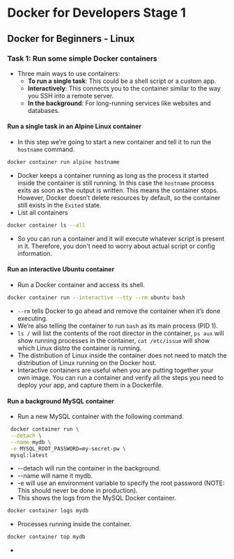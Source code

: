 # Docker for Developers Stage 1

## Docker for Beginners - Linux

### Task 1: Run some simple Docker containers
* Three main ways to use containers:
  * **To run a single task**: This could be a shell script or a custom app.
  * **Interactively**: This connects you to the container similar to the way you SSH into a remote server.
  * **In the background**: For long-running services like websites and databases.
#### Run a single task in an Alpine Linux container
* In this step we’re going to start a new container and tell it to run the `hostname` command.
```bash
docker container run alpine hostname
```
* Docker keeps a container running as long as the process it started inside the container is still running. In this case the `hostname` process exits as soon as the output is written. This means the container stops. However, Docker doesn’t delete resources by default, so the container still exists in the `Exited` state.
* List all containers
```bash
docker container ls --all
```
* So you can run a container and it will execute whatever script is present in it. Therefore, you don't need to worry about actual script or config information.

#### Run an interactive Ubuntu container
* Run a Docker container and access its shell.
```bash
docker container run --interactive --tty --rm ubuntu bash
```
* `--rm` tells Docker to go ahead and remove the container when it’s done executing.
* We’re also telling the container to run `bash` as its main process (PID 1).
* `ls /` will list the contents of the root director in the container, `ps aux` will show running processes in the container, `cat /etc/issue` will show which Linux distro the container is running.
* The distribution of Linux inside the container does not need to match the distribution of Linux running on the Docker host.
* Interactive containers are useful when you are putting together your own image. You can run a container and verify all the steps you need to deploy your app, and capture them in a Dockerfile.

#### Run a background MySQL container
* Run a new MySQL container with the following command.
```bash
 docker container run \
 --detach \
 --name mydb \
 -e MYSQL_ROOT_PASSWORD=my-secret-pw \
 mysql:latest
```
* --detach will run the container in the background.
* --name will name it mydb.
* -e will use an environment variable to specify the root password (NOTE: This should never be done in production).
* This shows the logs from the MySQL Docker container.
```bash
docker container logs mydb
```
* Processes running inside the container.
```bash
docker container top mydb
```
* 
